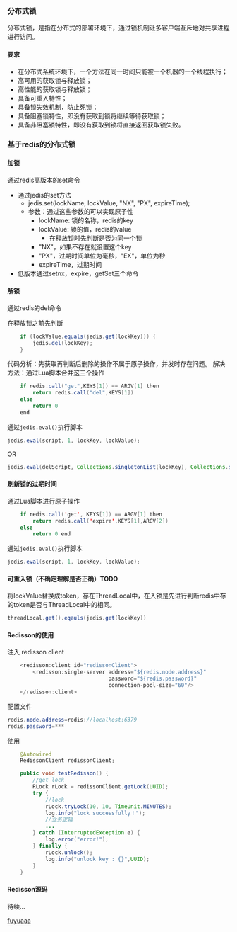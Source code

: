 ### 分布式锁

分布式锁，是指在分布式的部署环境下，通过锁机制让多客户端互斥地对共享进程进行访问。

#### 要求

- 在分布式系统环境下，一个方法在同一时间只能被一个机器的一个线程执行；
- 高可用的获取锁与释放锁；
- 高性能的获取锁与释放锁；
- 具备可重入特性；
- 具备锁失效机制，防止死锁；
- 具备阻塞锁特性，即没有获取到锁将继续等待获取锁；
- 具备非阻塞锁特性，即没有获取到锁将直接返回获取锁失败。

### 基于redis的分布式锁

#### 加锁

通过redis高版本的set命令

- 通过jedis的set方法
    - jedis.set(lockName, lockValue, "NX", "PX", expireTime);
    - 参数：通过这些参数的可以实现原子性
        - lockName: 锁的名称，redis的key
        - lockValue: 锁的值，redis的value
            - 在释放锁时先判断是否为同一个锁
        - "NX"，如果不存在就设置这个key
        - "PX"，过期时间单位为毫秒，"EX"，单位为秒
        - expireTime，过期时间
- 低版本通过setnx，expire，getSet三个命令

#### 解锁

通过redis的del命令

在释放锁之前先判断

```java
    if (lockValue.equals(jedis.get(lockKey))) {
        jedis.del(lockKey);
    }
```
代码分析：先获取再判断后删除的操作不属于原子操作，并发时存在问题。
解决方法：通过Lua脚本合并这三个操作
```java
    if redis.call("get",KEYS[1]) == ARGV[1] then
        return redis.call("del",KEYS[1])
    else
        return 0
    end
```
通过`jedis.eval()`执行脚本
```java
jedis.eval(script, 1, lockKey, lockValue);
```
OR
```java
jedis.eval(delScript, Collections.singletonList(lockKey), Collections.singletonList(lockValue))
```

#### 刷新锁的过期时间
通过Lua脚本进行原子操作
```java
    if redis.call('get', KEYS[1]) == ARGV[1] then
        return redis.call('expire',KEYS[1],ARGV[2])
    else 
        return 0 end
```
通过`jedis.eval()`执行脚本
```java
jedis.eval(script, 1, lockKey, lockValue);
```

#### 可重入锁（不确定理解是否正确）TODO
将lockValue替换成token，存在ThreadLocal中，在入锁是先进行判断redis中存的token是否与ThreadLocal中的相同。
```java
threadLocal.get().eqauls(jedis.get(lockKey))
```

#### Redisson的使用

注入 redisson client
```java
    <redisson:client id="redissonClient">
        <redisson:single-server address="${redis.node.address}"
                                password="${redis.password}"
                                connection-pool-size="60"/>
    </redisson:client>
```

配置文件
```java
redis.node.address=redis://localhost:6379
redis.password=***

```

使用
```java
    @Autowired
    RedissonClient redissonClient;

    public void testRedisson() {
        //get lock
        RLock rLock = redissonClient.getLock(UUID);
        try {
            //lock
            rLock.tryLock(10, 10, TimeUnit.MINUTES);
            log.info("lock successfully！");
            //业务逻辑
            ...
        } catch (InterruptedException e) {
            log.error("error!");
        } finally {
            rLock.unlock();
            log.info("unlock key : {}",UUID);
        }
    }
```

#### Redisson源码
待续...

[fuyuaaa](https://github.com/fuyuaaa/study-java/tree/master/src/main/java/fuyuaaa/thread/redislock)
